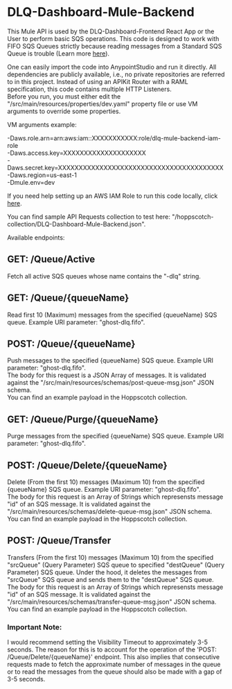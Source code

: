 # DLQ-Dashboard-Mule-Backend

This Mule API is used by the DLQ-Dashboard-Frontend React App or the User to perform basic SQS operations. This code is designed to work with FIFO SQS Queues strictly because reading messages from a Standard SQS Queue is trouble (Learn more [here](https://help.salesforce.com/s/articleView?id=001119110&type=1)).

One can easily import the code into AnypointStudio and run it directly. All dependencies are publicly available, i.e., no private repositories are referred to in this project. Instead of using an APIKit Router with a RAML specification, this code contains multiple HTTP Listeners.\
Before you run, you must either edit the "/src/main/resources/properties/dev.yaml" property file or use VM arguments to override some properties.

VM arguments example:

-Daws.role.arn=arn:aws:iam::XXXXXXXXXXX:role/dlq-mule-backend-iam-role\
-Daws.access.key=XXXXXXXXXXXXXXXXXXXX\
-Daws.secret.key=XXXXXXXXXXXXXXXXXXXXXXXXXXXXXXXXXXXXXXXX\
-Daws.region=us-east-1\
-Dmule.env=dev

If you need help setting up an AWS IAM Role to run this code locally, click [here](https://www.loveleshkalonia.com/2023/08/role-based-aws-setup-for-mulesoft-s3-connectors-on-new-object-component.html#:~:text=and%20Private%20Space.-,Local%20Run%20Setup,-As%20previously%20mentioned).

You can find sample API Requests collection to test here: "/hoppscotch-collection/DLQ-Dashboard-Mule-Backend.json".

Available endpoints:

## GET: /Queue/Active

Fetch all active SQS queues whose name contains the "-dlq" string.

## GET: /Queue/{queueName}

Read first 10 (Maximum) messages from the specified {queueName} SQS queue. Example URI parameter: "ghost-dlq.fifo".

## POST: /Queue/{queueName}

Push messages to the specified {queueName} SQS queue. Example URI parameter: "ghost-dlq.fifo".\
The body for this request is a JSON Array of messages. It is validated against the "/src/main/resources/schemas/post-queue-msg.json" JSON schema.\
You can find an example payload in the Hoppscotch collection.

## GET: /Queue/Purge/{queueName}

Purge messages from the specified {queueName} SQS queue. Example URI parameter: "ghost-dlq.fifo".

## POST: /Queue/Delete/{queueName}

Delete (From the first 10) messages (Maximum 10) from the specified {queueName} SQS queue. Example URI parameter: "ghost-dlq.fifo".\
The body for this request is an Array of Strings which represensts message "id" of an SQS message. It is validated against the "/src/main/resources/schemas/delete-queue-msg.json" JSON schema.\
You can find an example payload in the Hoppscotch collection.

## POST: /Queue/Transfer

Transfers (From the first 10) messages (Maximum 10) from the specified "srcQueue" (Query Parameter) SQS queue to specified "destQueue" (Query Parameter) SQS queue. Under the hood, it deletes the messages from "srcQueue" SQS queue and sends them to the "destQueue" SQS queue.\
The body for this request is an Array of Strings which represensts message "id" of an SQS message. It is validated against the "/src/main/resources/schemas/transfer-queue-msg.json" JSON schema.\
You can find an example payload in the Hoppscotch collection.

### Important Note:

I would recommend setting the Visibility Timeout to approximately 3-5 seconds. The reason for this is to account for the operation of the 'POST: /Queue/Delete/{queueName}' endpoint. This also implies that consecutive requests made to fetch the approximate number of messages in the queue or to read the messages from the queue should also be made with a gap of 3-5 seconds.